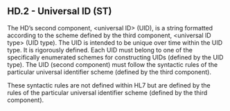 ## HD.2 - Universal ID (ST)

The HD’s second component, &lt;universal ID> (UID), is a string formatted according to the scheme defined by the third component, &lt;universal ID type> (UID type). The UID is intended to be unique over time within the UID type. It is rigorously defined. Each UID must belong to one of the specifically enumerated schemes for constructing UIDs (defined by the UID type). The UID (second component) must follow the syntactic rules of the particular universal identifier scheme (defined by the third component).

These syntactic rules are not defined within HL7 but are defined by the rules of the particular universal identifier scheme (defined by the third component).
